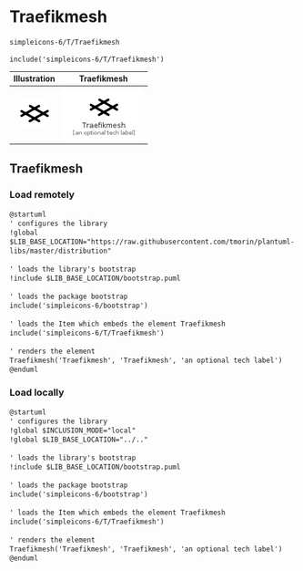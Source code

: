 # Traefikmesh


```text
simpleicons-6/T/Traefikmesh
```

```text
include('simpleicons-6/T/Traefikmesh')
```



| Illustration | Traefikmesh |
| :---: | :---: |
| ![illustration for Illustration](../../simpleicons-6/T/Traefikmesh.png) | ![illustration for Traefikmesh](../../simpleicons-6/T/Traefikmesh.Local.png) |




## Traefikmesh

### Load remotely
```plantuml
@startuml
' configures the library
!global $LIB_BASE_LOCATION="https://raw.githubusercontent.com/tmorin/plantuml-libs/master/distribution"

' loads the library's bootstrap
!include $LIB_BASE_LOCATION/bootstrap.puml

' loads the package bootstrap
include('simpleicons-6/bootstrap')

' loads the Item which embeds the element Traefikmesh
include('simpleicons-6/T/Traefikmesh')

' renders the element
Traefikmesh('Traefikmesh', 'Traefikmesh', 'an optional tech label')
@enduml
```

### Load locally
```plantuml
@startuml
' configures the library
!global $INCLUSION_MODE="local"
!global $LIB_BASE_LOCATION="../.."

' loads the library's bootstrap
!include $LIB_BASE_LOCATION/bootstrap.puml

' loads the package bootstrap
include('simpleicons-6/bootstrap')

' loads the Item which embeds the element Traefikmesh
include('simpleicons-6/T/Traefikmesh')

' renders the element
Traefikmesh('Traefikmesh', 'Traefikmesh', 'an optional tech label')
@enduml
```

